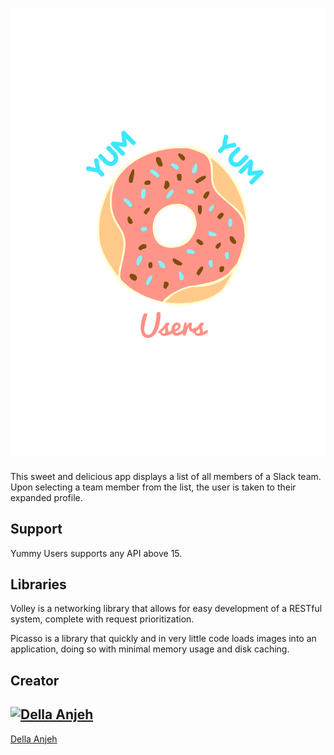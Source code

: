 # ![yummy-users](media/1.png)

This sweet and delicious app displays a list of all members of a Slack team. Upon selecting a team member from the list, the user is taken to their expanded profile. 

Support
-------

Yummy Users supports any API above 15.

Libraries
---------

Volley is a networking library that allows for easy development of a RESTful system, complete with request prioritization.

Picasso is a library that quickly and in very little code loads images into an application, doing so with minimal memory usage and disk caching.

## Creator
[![Della Anjeh](http://2.gravatar.com/avatar/2e04cc55a63a10533fdc4b35904535ff)](https://github.com/deliandjam)
---
[Della Anjeh](https://github.com/deliandjam)
